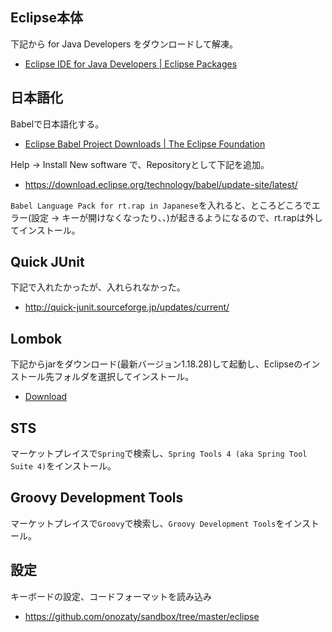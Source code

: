 ## Eclipse本体

下記から for Java Developers をダウンロードして解凍。

* [Eclipse IDE for Java Developers \| Eclipse Packages](https://www.eclipse.org/downloads/packages/release/2023-06/r/eclipse-ide-java-developers)

## 日本語化

Babelで日本語化する。

* [Eclipse Babel Project Downloads \| The Eclipse Foundation](https://www.eclipse.org/babel/downloads.php)

Help -> Install New software で、Repositoryとして下記を追加。
* https://download.eclipse.org/technology/babel/update-site/latest/

`Babel Language Pack for rt.rap in Japanese`を入れると、ところどころでエラー(設定 -> キーが開けなくなったり、、)が起きるようになるので、rt.rapは外してインストール。

## Quick JUnit

下記で入れたかったが、入れられなかった。

* http://quick-junit.sourceforge.jp/updates/current/


## Lombok

下記からjarをダウンロード(最新バージョン1.18.28)して起動し、Eclipseのインストール先フォルダを選択してインストール。

* [Download](https://projectlombok.org/download)

## STS

マーケットプレイスで`Spring`で検索し、`Spring Tools 4 (aka Spring Tool Suite 4)`をインストール。

## Groovy Development Tools

マーケットプレイスで`Groovy`で検索し、`Groovy Development Tools`をインストール。

## 設定

キーボードの設定、コードフォーマットを読み込み

* https://github.com/onozaty/sandbox/tree/master/eclipse
